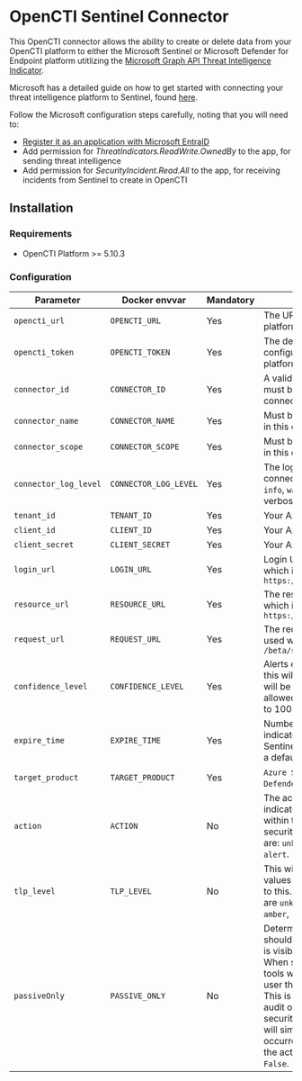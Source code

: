 # OpenCTI Sentinel Connector
This OpenCTI connector allows the ability to create or delete data from your OpenCTI platform to either the Microsoft Sentinel or Microsoft Defender for Endpoint platform utitlizing the [Microsoft Graph API Threat Intelligence Indicator](https://learn.microsoft.com/en-us/graph/api/resources/tiindicator?view=graph-rest-beta).

Microsoft has a detailed guide on how to get started with connecting your threat intelligence platform to Sentinel, found [here](https://learn.microsoft.com/en-us/azure/architecture/example-scenario/data/sentinel-threat-intelligence#import-threat-indicators-with-the-platforms-data-connector).

Follow the Microsoft configuration steps carefully, noting that you will need to:
- [Register it as an application with Microsoft EntraID](https://learn.microsoft.com/en-us/azure/sentinel/connect-threat-intelligence-tip)
- Add permission for *ThreatIndicators.ReadWrite.OwnedBy* to the app, for sending threat intelligence
- Add permission for *SecurityIncident.Read.All* to the app, for receiving incidents from Sentinel to create in OpenCTI



## Installation

### Requirements

- OpenCTI Platform >= 5.10.3

### Configuration

| Parameter                            | Docker envvar                       | Mandatory    | Description                                                                                                                                                                                                                                                                                                                                                       |
| ------------------------------------ | ----------------------------------- | ------------ |-------------------------------------------------------------------------------------------------------------------------------------------------------------------------------------------------------------------------------------------------------------------------------------------------------------------------------------------------------------------|
| `opencti_url`                        | `OPENCTI_URL`                       | Yes          | The URL of the OpenCTI platform.                                                                                                                                                                                                                                                                                                                                  |
| `opencti_token`                      | `OPENCTI_TOKEN`                     | Yes          | The default admin token configured in the OpenCTI platform parameters file.                                                                                                                                                                                                                                                                                       |
| `connector_id`                       | `CONNECTOR_ID`                      | Yes          | A valid arbitrary `UUIDv4` that must be unique for this connector.                                                                                                                                                                                                                                                                                                |
| `connector_name`                     | `CONNECTOR_NAME`                    | Yes          | Must be `sentinel`, not used in this connector.                                                                                                                                                                                                                                                                                                                   |
| `connector_scope`                    | `CONNECTOR_SCOPE`                   | Yes          | Must be `sentinel`, not used in this connector.                                                                                                                                                                                                                                                                                                                   |
| `connector_log_level`                | `CONNECTOR_LOG_LEVEL`               | Yes          | The log level for this connector, could be `debug`, `info`, `warn` or `error` (less verbose).                                                                                                                                                                                                                                                                     |
| `tenant_id`                          | `TENANT_ID`                         | Yes          | Your Azure Tenant ID                                                                                                                                                                                                                                                                                                                                              |
| `client_id`                          | `CLIENT_ID`                         | Yes          | Your Azure App Client ID                                                                                                                                                                                                                                                                                                                                          |
| `client_secret`                      | `CLIENT_SECRET`                     | Yes          | Your Azure App Client Secret                                                                                                                                                                                                                                                                                                                                      |
| `login_url`                          | `LOGIN_URL`                         | Yes          | Login URL for Microsoft which is `https://login.microsoft.com`                                                                                                                                                                                                                                                                                                    |
| `resource_url`                       | `RESOURCE_URL`                      | Yes          | The resource the API will use which is `https://graph.microsoft.com`                                                                                                                                                                                                                                                                                              |
| `request_url`                        | `REQUEST_URL`                       | Yes          | The request URL that will be used which is `/beta/security/tiIndicators`                                                                                                                                                                                                                                                                                          |
| `confidence_level`                   | `CONFIDENCE_LEVEL`                  | Yes          | Alerts equal to or higher than this will be blocked, Lower will be alerted, and 0 will be allowed must be between 0 to 100                                                                                                                                                                                                                                        |
| `expire_time`                        | `EXPIRE_TIME`                       | Yes          | Number of days for your indicator to expire in Sentinel. Suggestion of `30` as a default                                                                                                                                                                                                                                                                          |
| `target_product`                     | `TARGET_PRODUCT`                    | Yes          | `Azure Sentinel` or `Microsoft Defender` ATP"                                                                                                                                                                                                                                                                                                                     |
| `action`                             | `ACTION`                            | No           | The action to apply if the indicator is matched from within the targetProduct security tool. Possible values are: `unknown`, `allow`, `block`, `alert`.                                                                                                                                                                                                           |
| `tlp_level`                          | `TLP_LEVEL`                         | No           | This will overide all TLP values submitted to Sentinel to this. Possible TLP values are `unknown`, `white`, `green`, `amber`, `red`                                                                                                                                                                                                                               |
| `passiveOnly`                        | `PASSIVE_ONLY`                      | No           | Determines if the indicator should trigger an event that is visible to an end-user. When set to `True` security tools will not notify the end user that a ‘hit’ has occurred. This is most often treated as audit or silent mode by security products where they will simply log that a match occurred but will not perform the action. Default value is `False`. |



